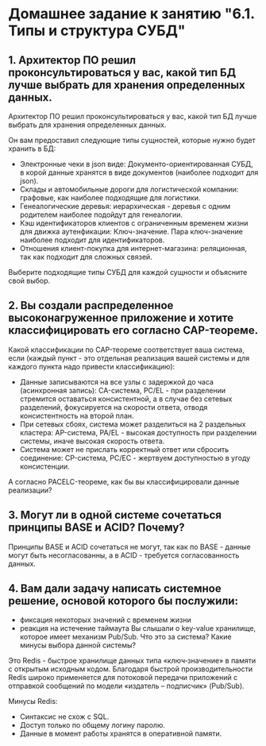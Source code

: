 # Домашнее задание к занятию "6.1. Типы и структура СУБД"


## 1. Архитектор ПО решил проконсультироваться у вас, какой тип БД лучше выбрать для хранения определенных данных.
Архитектор ПО решил проконсультироваться у вас, какой тип БД лучше выбрать для хранения определенных данных.

Он вам предоставил следующие типы сущностей, которые нужно будет хранить в БД:
+ Электронные чеки в json виде: Документо-ориентированная СУБД, в корой данные хранятся в виде документов (наиболее подходит для json).
+ Склады и автомобильные дороги для логистической компании: графовые, как наиболее подходящие для логистики.
+ Генеалогические деревья: иерархическая - деревья с одним родителем наиболее подойдут для генеалогии.
+ Кэш идентификаторов клиентов с ограниченным временем жизни для движка аутенфикации: Ключ-значение. Пара ключ-значение наиболее подходит для идентификаторов.
+ Отношения клиент-покупка для интернет-магазина: реляционная, так как подходит для сложных связей.

Выберите подходящие типы СУБД для каждой сущности и объясните свой выбор.


## 2. Вы создали распределенное высоконагруженное приложение и хотите классифицировать его согласно CAP-теореме.
Какой классификации по CAP-теореме соответствует ваша система, если (каждый пункт - это
отдельная реализация вашей системы и для каждого пункта надо привести классификацию):
+ Данные записываются на все узлы с задержкой до часа (асинхронная запись): CA-система, PC/EL - при разделении стремится оставаться консистентной, а в случае без сетевых разделений, фокусируется на скорости ответа, отводя консистентность на второй план.
+ При сетевых сбоях, система может разделиться на 2 раздельных кластера: AP-система, PA/EL - высокая доступность при разделении системы, иначе высокая скорость ответа.
+ Система может не прислать корректный ответ или сбросить соединение: CP-система, PC/EC - жертвуем доступностью в угоду консистенции.

А согласно PACELC-теореме, как бы вы классифицировали данные реализации?


## 3. Могут ли в одной системе сочетаться принципы BASE и ACID? Почему?

Принципы BASE и ACID сочетаться не могут, так как по BASE - данные могут быть несогласованны, а в ACID - требуется согласованность данных.


## 4. Вам дали задачу написать системное решение, основой которого бы послужили:
+ фиксация некоторых значений с временем жизни
+ реакция на истечение таймаута
Вы слышали о key-value хранилище, которое имеет механизм Pub/Sub. Что это за система? Какие
минусы выбора данной системы?

Это Redis - быстрое хранилище данных типа «ключ‑значение» в памяти с открытым исходным кодом. Благодаря быстрой производительности Redis широко применяется для потоковой передачи приложений с отправкой сообщений по модели «издатель – подписчик» (Pub/Sub).

Минусы Redis:
+ Синтаксис не схож с SQL.
+ Доступ только по общему логину паролю.
+ Данные в момент работы хранятся в оперативной памяти.
